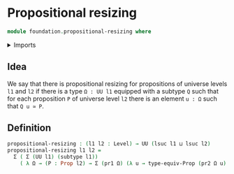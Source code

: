# Propositional resizing

```agda
module foundation.propositional-resizing where
```

<details><summary>Imports</summary>

```agda
open import foundation-core.dependent-pair-types
open import foundation-core.propositions
open import foundation-core.subtypes
open import foundation-core.universe-levels
```

</details>

## Idea

We say that there is propositional resizing for propositions of universe levels
`l1` and `l2` if there is a type `Ω : UU l1` equipped with a subtype `Q` such
that for each proposition `P` of universe level `l2` there is an element `u : Ω`
such that `Q u ≃ P`.

## Definition

```agda
propositional-resizing : (l1 l2 : Level) → UU (lsuc l1 ⊔ lsuc l2)
propositional-resizing l1 l2 =
  Σ ( Σ (UU l1) (subtype l1))
    ( λ Ω → (P : Prop l2) → Σ (pr1 Ω) (λ u → type-equiv-Prop (pr2 Ω u) P))
```
